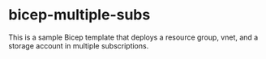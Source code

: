 # bicep-multiple-subs

This is a sample Bicep template that deploys a resource group, vnet, and a storage account in multiple subscriptions.
